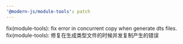 ```yaml
---
'@modern-js/module-tools': patch
---
```


fix(module-tools): fix error in concurrent copy when generate dts files.
fix(module-tools): 修复在生成类型文件的时候并发复制产生的错误
